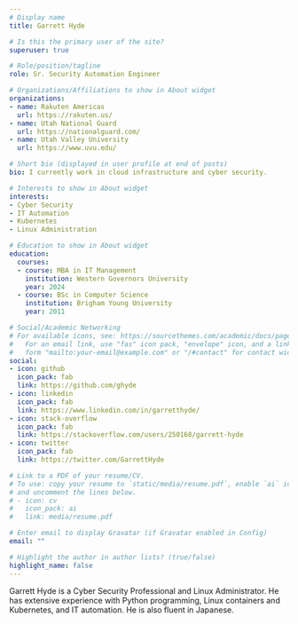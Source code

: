 ```yaml
---
# Display name
title: Garrett Hyde

# Is this the primary user of the site?
superuser: true

# Role/position/tagline
role: Sr. Security Automation Engineer

# Organizations/Affiliations to show in About widget
organizations:
- name: Rakuten Americas
  url: https://rakuten.us/
- name: Utah National Guard
  url: https://nationalguard.com/
- name: Utah Valley University
  url: https://www.uvu.edu/

# Short bio (displayed in user profile at end of posts)
bio: I currently work in cloud infrastructure and cyber security.

# Interests to show in About widget
interests:
- Cyber Security
- IT Automation
- Kubernetes
- Linux Administration

# Education to show in About widget
education:
  courses:
  - course: MBA in IT Management
    institution: Western Governors University
    year: 2024
  - course: BSc in Computer Science
    institution: Brigham Young University
    year: 2011

# Social/Academic Networking
# For available icons, see: https://sourcethemes.com/academic/docs/page-builder/#icons
#   For an email link, use "fas" icon pack, "envelope" icon, and a link in the
#   form "mailto:your-email@example.com" or "/#contact" for contact widget.
social:
- icon: github
  icon_pack: fab
  link: https://github.com/ghyde
- icon: linkedin
  icon_pack: fab
  link: https://www.linkedin.com/in/garretthyde/
- icon: stack-overflow
  icon_pack: fab
  link: https://stackoverflow.com/users/250168/garrett-hyde
- icon: twitter
  icon_pack: fab
  link: https://twitter.com/GarrettHyde

# Link to a PDF of your resume/CV.
# To use: copy your resume to `static/media/resume.pdf`, enable `ai` icons in `params.toml`,
# and uncomment the lines below.
# - icon: cv
#   icon_pack: ai
#   link: media/resume.pdf

# Enter email to display Gravatar (if Gravatar enabled in Config)
email: ""

# Highlight the author in author lists? (true/false)
highlight_name: false
---
```


Garrett Hyde is a Cyber Security Professional and Linux Administrator. He has
extensive experience with Python programming, Linux containers and Kubernetes,
and IT automation. He is also fluent in Japanese.
